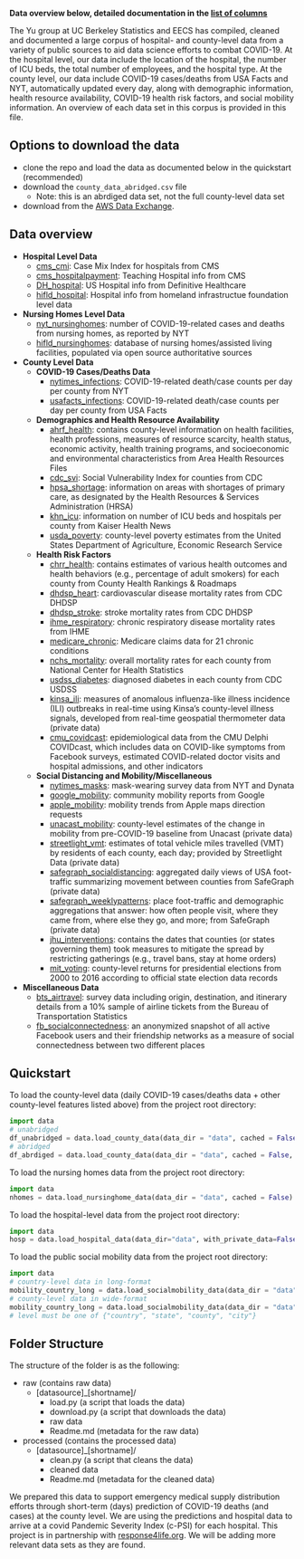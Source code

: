 **Data overview below, detailed documentation in the [list of columns](list_of_columns.md)**

The Yu group at UC Berkeley Statistics and EECS has compiled, cleaned and documented
a large corpus of hospital- and county-level data from a variety of public sources to
aid data science efforts to combat COVID-19. At the hospital level, our data
include the location of the hospital, the number of ICU beds, the total number
of employees, and the hospital type. At the county level, our data include
COVID-19 cases/deaths from USA Facts and NYT, automatically updated every day,
along with demographic information, health resource availability, COVID-19
health risk factors, and social mobility information. An overview of each data
set in this corpus is provided in this file.

## Options to download the data
- clone the repo and load the data as documented below in the quickstart (recommended)
- download the `county_data_abridged.csv` file
	- Note: this is an abrdiged data set, not the full county-level data set
- download from the [AWS Data Exchange](https://aws.amazon.com/marketplace/pp/prodview-px2tvvydirx4o?qid=1587582026402&sr=0-1&ref_=srh_res_product_title#overview).

## Data overview
- **Hospital Level Data**
    - [cms_cmi](https://www.cms.gov/Medicare/Medicare-Fee-for-Service-Payment/AcuteInpatientPPS/FY2020-IPPS-Final-Rule-Home-Page-Items/FY2020-IPPS-Final-Rule-Data-Files): Case Mix Index for hospitals from CMS 
    - [cms_hospitalpayment](https://www.cms.gov/OpenPayments/About/Resources): Teaching Hospital info from CMS
    - [DH_hospital](https://coronavirus-resources.esri.com/datasets/definitivehc::definitive-healthcare-usa-hospital-beds): US Hospital info from Definitive Healthcare
    - [hifld_hospital](https://hifld-geoplatform.opendata.arcgis.com/datasets/6ac5e325468c4cb9b905f1728d6fbf0f_0): Hospital info from homeland infrastructue foundation level data
- **Nursing Homes Level Data**
	- [nyt_nursinghomes](https://www.nytimes.com/interactive/2020/05/09/us/coronavirus-cases-nursing-homes-us.html): number of COVID-19-related cases and deaths from nursing homes, as reported by NYT
	- [hifld_nursinghomes](https://hifld-geoplatform.opendata.arcgis.com/datasets/78c58035fb3942ba82af991bb4476f13_0): database of nursing homes/assisted living facilities, populated via open source authoritative sources
- **County Level Data**
    - **COVID-19 Cases/Deaths Data**
        - [nytimes_infections](https://github.com/nytimes/covid-19-data): COVID-19-related death/case counts per day per county from NYT
        - [usafacts_infections](https://usafacts.org/visualizations/coronavirus-covid-19-spread-map/): COVID-19-related death/case counts per day per county from USA Facts
    - **Demographics and Health Resource Availability**
        - [ahrf_health](https://data.hrsa.gov/data/download): contains county-level information on health facilities, health professions, measures of resource scarcity, health status, economic activity, health training programs, and socioeconomic and environmental characteristics from Area Health Resources Files
        - [cdc_svi](https://svi.cdc.gov/): Social Vulnerability Index for counties from CDC
        - [hpsa_shortage](https://data.hrsa.gov/data/download): information on areas with shortages of primary care, as designated by the Health Resources & Services Administration (HRSA)
        - [khn_icu](https://khn.org/news/as-coronavirus-spreads-widely-millions-of-older-americans-live-in-counties-with-no-icu-beds/): information on number of ICU beds and hospitals per county from Kaiser Health News
        - [usda_poverty](https://www.ers.usda.gov/data-products/county-level-data-sets/download-data/): county-level poverty estimates from the United States Department of Agriculture, Economic Research Service
    - **Health Risk Factors**
        - [chrr_health](https://www.countyhealthrankings.org/): contains estimates of various health outcomes and health behaviors (e.g., percentage of adult smokers) for each county from County Health Rankings & Roadmaps
        - [dhdsp_heart](https://www.cdc.gov/dhdsp/maps/atlas/index.htm): cardiovascular disease mortality rates from CDC DHDSP
        - [dhdsp_stroke](https://www.cdc.gov/dhdsp/maps/atlas/index.htm): stroke mortality rates from CDC DHDSP
        - [ihme_respiratory](http://ghdx.healthdata.org/record/ihme-data/united-states-chronic-respiratory-disease-mortality-rates-county-1980-2014): chronic respiratory disease mortality rates from IHME
        - [medicare_chronic](https://www.cms.gov/Research-Statistics-Data-and-Systems/Statistics-Trends-and-Reports/Chronic-Conditions/CC_Main): Medicare claims data for 21 chronic conditions
        - [nchs_mortality](https://wonder.cdc.gov/cmf-icd10.html): overall mortality rates for each county from National Center for Health Statistics
        - [usdss_diabetes](https://gis.cdc.gov/grasp/diabetes/DiabetesAtlas.html#): diagnosed diabetes in each county from CDC USDSS
        - [kinsa_ili](https://www.kinsahealth.co/): measures of anomalous influenza-like illness incidence (ILI) outbreaks in real-time using Kinsa’s county-level illness signals, developed from real-time geospatial thermometer data (private data)
        - [cmu_covidcast](https://cmu-delphi.github.io/delphi-epidata/api/covidcast.html): epidemiological data from the CMU Delphi COVIDcast, which includes data on COVID-like symptoms from Facebook surveys, estimated COVID-related doctor visits and hospital admissions, and other indicators
    - **Social Distancing and Mobility/Miscellaneous**
    	- [nytimes_masks](https://github.com/nytimes/covid-19-data/tree/master/mask-use): mask-wearing survey data from NYT and Dynata
        - [google_mobility](https://www.google.com/covid19/mobility/): community mobility reports from Google
    	- [apple_mobility](https://www.apple.com/covid19/mobility): mobility trends from Apple maps direction requests
        - [unacast_mobility](https://www.unacast.com/covid19/social-distancing-scoreboard): county-level estimates of the change in mobility from pre-COVID-19 baseline from Unacast (private data)
        - [streetlight_vmt](https://www.streetlightdata.com/VMT-monitor-by-county/): estimates of total vehicle miles travelled (VMT) by residents of each county, each day; provided by Streetlight Data (private data)
        - [safegraph_socialdistancing](https://www.safegraph.com/covid-19-data-consortium): aggregated daily views of USA foot-traffic summarizing movement between counties from SafeGraph (private data)
        - [safegraph_weeklypatterns](https://www.safegraph.com/covid-19-data-consortium): place foot-traffic and demographic aggregations that answer: how often people visit, where they came from, where else they go, and more; from SafeGraph (private data)
        - [jhu_interventions](https://github.com/JieYingWu/COVID-19_US_County-level_Summaries): contains the dates that counties (or states governing them) took measures to mitigate the spread by restricting gatherings (e.g., travel bans, stay at home orders)
        - [mit_voting](https://dataverse.harvard.edu/dataset.xhtml?persistentId=doi:10.7910/DVN/VOQCHQ): county-level returns for presidential elections from 2000 to 2016 according to official state election data records
- **Miscellaneous Data**
	- [bts_airtravel](https://transtats.bts.gov/Databases.asp?Mode_ID=1&Mode_Desc=Aviation&Subject_ID2=0): survey data including origin, destination, and itinerary details from a 10% sample of airline tickets from the Bureau of Transportation Statistics
    - [fb_socialconnectedness](https://data.humdata.org/dataset/social-connectedness-index): an anonymized snapshot of all active Facebook users and their friendship networks as a measure of social connectedness between two different places


## Quickstart
To load the county-level data (daily COVID-19 cases/deaths data + other county-level features listed above) from the project root directory:
```python
import data
# unabridged
df_unabridged = data.load_county_data(data_dir = "data", cached = False, abridged = False)
# abridged
df_abrdiged = data.load_county_data(data_dir = "data", cached = False, abridged = True)
```

To load the nursing homes data from the project root directory:
```python
import data
nhomes = data.load_nursinghome_data(data_dir = "data", cached = False)
```

To load the hospital-level data from the project root directory:
```python
import data
hosp = data.load_hospital_data(data_dir="data", with_private_data=False, load_cached_file=False)
```

To load the public social mobility data from the project root directory:
```python
import data
# country-level data in long-format
mobility_country_long = data.load_socialmobility_data(data_dir = "data", level = "country", df_shape = "long")
# county-level data in wide-format
mobility_country_long = data.load_socialmobility_data(data_dir = "data", level = "county", df_shape = "wide")
# level must be one of {"country", "state", "county", "city"}
```


## Folder Structure 
The structure of the folder is as the following:
- raw (contains raw data)
    - [datasource]_[shortname]/
        - load.py (a script that loads the data)
        - download.py (a script that downloads the data)
        - raw data
        - Readme.md (metadata for the raw data)
- processed (contains the processed data)
    - [datasource]_[shortname]/
        - clean.py (a script that cleans the data)
        - cleaned data
        - Readme.md (metadata for the cleaned data)


We prepared this data to support emergency medical supply distribution efforts
through short-term (days) prediction of COVID-19 deaths (and cases) at the
county level. We are using the predictions and hospital data to arrive at a
covid Pandemic Severity Index (c-PSI) for each hospital. This project is in
partnership with [response4life.org](http://response4life.org). We will be
adding more relevant data sets as they are found.
